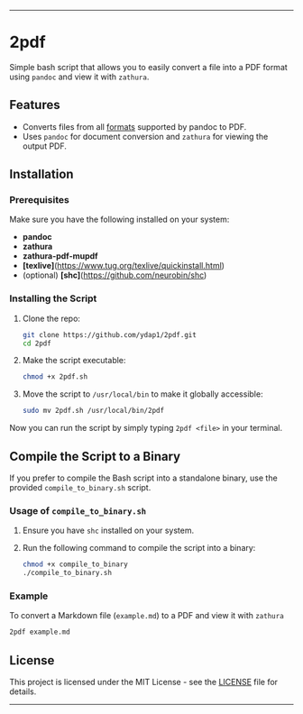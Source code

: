 
---

# 2pdf 

Simple bash script that allows you to easily convert a file into a PDF format using `pandoc` and view it with `zathura`.

## Features

- Converts files from all [formats](https://pandoc.org/MANUAL.html#general-options) supported by pandoc to PDF.
- Uses `pandoc` for document conversion and `zathura` for viewing the output PDF.

## Installation

### Prerequisites

Make sure you have the following installed on your system:

- **pandoc**  
- **zathura**  
- **zathura-pdf-mupdf**
- **[texlive]**(https://www.tug.org/texlive/quickinstall.html)
- (optional) **[shc]**(https://github.com/neurobin/shc) 

### Installing the Script

1. Clone the repo:

   ```bash
   git clone https://github.com/ydap1/2pdf.git
   cd 2pdf
   ```

2. Make the script executable:

   ```bash
   chmod +x 2pdf.sh
   ```

3. Move the script to `/usr/local/bin` to make it globally accessible:

   ```bash
   sudo mv 2pdf.sh /usr/local/bin/2pdf
   ```

Now you can run the script by simply typing `2pdf <file>` in your terminal.

## Compile the Script to a Binary

If you prefer to compile the Bash script into a standalone binary, use the provided `compile_to_binary.sh` script.

### Usage of `compile_to_binary.sh`

1. Ensure you have `shc` installed on your system. 
2. Run the following command to compile the script into a binary:

   ```bash
   chmod +x compile_to_binary
   ./compile_to_binary.sh
   ```
### Example

To convert a Markdown file (`example.md`) to a PDF and view it with `zathura` 

```bash
2pdf example.md
```

## License

This project is licensed under the MIT License - see the [LICENSE](LICENSE) file for details.

---

